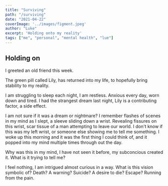 ```yaml
---
title: "Surviving"
path: "/surviving"
date: "2021-04-22"
coverImage: '../images/figment.jpeg'
author: "Luke"
excerpt: 'Holding onto my reality'
tags: ["me", "personal", "mental health", "lue"]
---
```


## Holding on

I greeted an old friend this week.

The green pill called Lily, has returned into my life, to hopefully bring stability to my reality.

I am struggling to sleep each night, I am restless. Anxious every day, worn down and tired. I had the strangest dream last night, Lily is a contributing factor, a side effect.

I am not sure if it was a dream or nightmare? I remember flashes of scenes in my mind as I slept, a sleeve sliding down a wrist. Revealing fissures on this wrist, scar tissue of a man attempting to leave our world. I don't know if this was my left wrist, or someone else showing me to tell me something. I woke up this morning and it was the first thing I could think of, and it popped into my mind multiple times through out the day.

Why was this in my mind, I have not seen it before, my subconcious created it. What is it trying to tell me?

I feel nothing, I am intrigued almost curious in a way. What is this vision symbolic of? Death? A warning? Suicide? A desire to die? Escape? Running from the pain.

<!-- ![her](../images/her.jpg) -->



<!-- <div class="embedVideo-container">
<iframe id="her-video" style="filter: grayscale(100%);" width="100%" height="500px" src="https://www.youtube.com/embed/W74E0wWUcqY" frameborder="0" allow="accelerometer; autoplay; clipboard-write; encrypted-media; gyroscope; picture-in-picture" allowfullscreen></iframe>
</div> -->